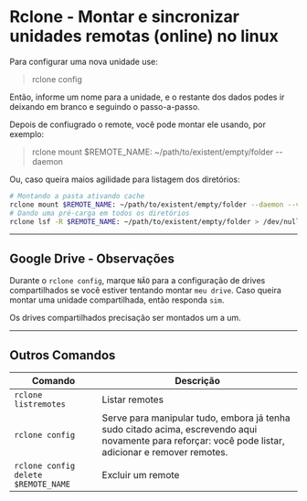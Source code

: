 # Rclone - Montar e sincronizar unidades remotas (online) no linux

Para configurar uma nova unidade use:

> rclone config

Então, informe um nome para a unidade, e o restante dos dados podes ir deixando em branco e seguindo o passo-a-passo.

Depois de confiugrado o remote, você pode montar ele usando, por exemplo:

> rclone mount $REMOTE_NAME: ~/path/to/existent/empty/folder --daemon

Ou, caso queira maios agilidade para listagem dos diretórios:

```sh
# Montando a pasta ativando cache
rclone mount $REMOTE_NAME: ~/path/to/existent/empty/folder --daemon --vfs-cache-mode full
# Dando uma pré-carga em todos os diretórios
rclone lsf -R $REMOTE_NAME: ~/path/to/existent/empty/folder > /dev/null
```

---


## Google Drive - Observações

Durante o `rclone config`, marque `NÃO` para a configuração de drives compartilhados se você estiver tentando montar `meu drive`.
Caso queira montar uma unidade compartilhada, então responda `sim`.

Os drives compartilhados precisação ser montados um a um.


---


## Outros Comandos

| Comando | Descrição |
| --- | --- |
| `rclone listremotes` | Listar remotes |
| `rclone config` | Serve para manipular tudo, embora já tenha sudo citado acima, escrevendo aqui novamente para reforçar: você pode listar, adicionar e remover remotes. |
| `rclone config delete $REMOTE_NAME` | Excluir um remote |

